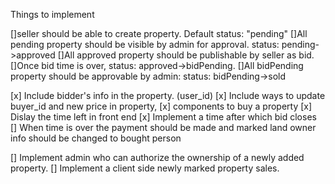 Things to implement

[]seller should be able to create property. Default status: "pending"
[]All pending property should be visible by admin for approval. status: pending->approved
[]All approved property should be publishable by seller as bid. 
[]Once bid time is over, status: approved->bidPending.
[]All bidPending property should be approvable by admin: status: bidPending->sold
 
[x] Include bidder's info in the property. (user_id)
[x] Include ways to update buyer_id and new price in property,
[x] components to buy a property
[x] Dislay the time left in front end
[x] Implement a time after which bid closes
[] When time is over the payment should be made and marked land owner info should be changed to bought person


[] Implement admin who can authorize the ownership of a newly added property.
[] Implement a client side newly marked property sales.